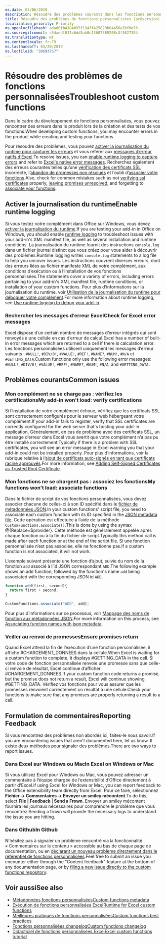 ```yaml
---
ms.date: 03/06/2019
description: Résoudre des problèmes courants dans les fonctions personnalisées d’Excel.
title: Résoudre des problèmes de fonctions personnalisées (préversion)
localization_priority: Priority
ms.openlocfilehash: ada60fb4184095f194ff425823b04456a7bf0e76
ms.sourcegitcommit: c5daedf017c6dd5ab0c13607589208c3f3627354
ms.translationtype: HT
ms.contentlocale: fr-FR
ms.lasthandoff: 03/20/2019
ms.locfileid: "30693757"
---
```

# <a name="troubleshoot-custom-functions"></a><span data-ttu-id="13c70-103">Résoudre des problèmes de fonctions personnalisées</span><span class="sxs-lookup"><span data-stu-id="13c70-103">Troubleshoot custom functions</span></span>

<span data-ttu-id="13c70-104">Dans le cadre du développement de fonctions personnalisées, vous pouvez rencontrer des erreurs dans le produit lors de la création et des tests de vos fonctions.</span><span class="sxs-lookup"><span data-stu-id="13c70-104">When developing custom functions, you may encounter errors in the product while creating and testing your functions.</span></span>

<span data-ttu-id="13c70-105">Pour résoudre des problèmes, vous pouvez [activer la journalisation du runtime pour capturer les erreurs](#enable-runtime-logging) et vous référer aux [messages d’erreur natifs d’Excel](#check-for-excel-error-messages).</span><span class="sxs-lookup"><span data-stu-id="13c70-105">To resolve issues, you can [enable runtime logging to capture errors](#enable-runtime-logging) and refer to [Excel's native error messages](#check-for-excel-error-messages).</span></span> <span data-ttu-id="13c70-106">Recherchez également des erreurs courantes telles qu’une [vérification des certificats SSL](#verify-ssl-certificates) incorrecte, l’[abandon de promesses non résolues](#ensure-promises-return) et l’oubli d’[associer votre fonctions](#associate-your-functions).</span><span class="sxs-lookup"><span data-stu-id="13c70-106">Also, check for common mistakes such as not [verifying ssl certificates](#verify-ssl-certificates) properly, [leaving promises unresolved](#ensure-promises-return), and forgetting to [associate your functions](#associate-your-functions).</span></span>

## <a name="enable-runtime-logging"></a><span data-ttu-id="13c70-107">Activer la journalisation du runtime</span><span class="sxs-lookup"><span data-stu-id="13c70-107">Enable runtime logging</span></span>

<span data-ttu-id="13c70-108">Si vous testez votre complément dans Office sur Windows, vous devez [activer la journalisation du runtime](https://docs.microsoft.com/fr-FR/office/dev/add-ins/testing/troubleshoot-manifest#use-runtime-logging-to-debug-your-add-in).</span><span class="sxs-lookup"><span data-stu-id="13c70-108">If you are testing your add-in in Office on Windows, you should enable [runtime logging](https://docs.microsoft.com/fr-FR/office/dev/add-ins/testing/troubleshoot-manifest#use-runtime-logging-to-debug-your-add-in) to troubleshoot issues with your add-in's XML manifest file, as well as several installation and runtime conditions.</span></span> <span data-ttu-id="13c70-109">La journalisation du runtime fournit des instructions `console.log` dans un fichier journal distinct que vous créez pour vous aider à découvrir des problèmes.</span><span class="sxs-lookup"><span data-stu-id="13c70-109">Runtime logging writes `console.log` statements to a log file to help you uncover issues.</span></span> <span data-ttu-id="13c70-110">Les instructions couvrent diverses erreurs, dont des erreurs liées au fichier manifeste XML de votre complément, aux conditions d’exécution ou à l’installation de vos fonctions personnalisées.</span><span class="sxs-lookup"><span data-stu-id="13c70-110">The statements cover a variety of errors, including errors pertaining to your add-in's XML manifest file, runtime conditions, or installation of your custom functions.</span></span>  <span data-ttu-id="13c70-111">Pour plus d’informations sur la journalisation du runtime, voir [Utilisation de la journalisation du runtime pour déboguer votre complément](https://docs.microsoft.com/fr-FR/office/dev/add-ins/testing/troubleshoot-manifest#use-runtime-logging-to-debug-your-add-in).</span><span class="sxs-lookup"><span data-stu-id="13c70-111">For more information about runtime logging, see [Use runtime logging to debug your add-in](https://docs.microsoft.com/fr-FR/office/dev/add-ins/testing/troubleshoot-manifest#use-runtime-logging-to-debug-your-add-in).</span></span>  

### <a name="check-for-excel-error-messages"></a><span data-ttu-id="13c70-112">Rechercher les messages d’erreur Excel</span><span class="sxs-lookup"><span data-stu-id="13c70-112">Check for Excel error messages</span></span>

<span data-ttu-id="13c70-113">Excel dispose d’un certain nombre de messages d’erreur intégrés qui sont renvoyés à une cellule en cas d’erreur de calcul.</span><span class="sxs-lookup"><span data-stu-id="13c70-113">Excel has a number of built-in error messages which are returned to a cell if there is calculation error.</span></span> <span data-ttu-id="13c70-114">Les fonctions personnalisées utilisent uniquement les messages d’erreur suivants : `#NULL!`, `#DIV/0!`, `#VALUE!`, `#REF!`, `#NAME?`, `#NUM!`, `#N/A` et `#GETTING_DATA`.</span><span class="sxs-lookup"><span data-stu-id="13c70-114">Custom functions only use the following error messages: `#NULL!`, `#DIV/0!`, `#VALUE!`, `#REF!`, `#NAME?`, `#NUM!`, `#N/A`, and `#GETTING_DATA`.</span></span>

## <a name="common-issues"></a><span data-ttu-id="13c70-115">Problèmes courants</span><span class="sxs-lookup"><span data-stu-id="13c70-115">Common issues</span></span>

### <a name="my-add-in-wont-load-verify-certifications"></a><span data-ttu-id="13c70-116">Mon complément ne se charge pas : vérifiez les certifications</span><span class="sxs-lookup"><span data-stu-id="13c70-116">My add-in won't load: verify certifications</span></span>

<span data-ttu-id="13c70-117">Si l’installation de votre complément échoue, vérifiez que les certificats SSL sont correctement configurés pour le serveur web hébergeant votre complément.</span><span class="sxs-lookup"><span data-stu-id="13c70-117">If your add-in fails to register, verify that SSL certificates are correctly configured for the web server that's hosting your add-in application.</span></span> <span data-ttu-id="13c70-118">Généralement, en cas de problème avec des certificats SSL, un message d’erreur dans Excel vous avertit que votre complément n’a pas pu être installé correctement.</span><span class="sxs-lookup"><span data-stu-id="13c70-118">Typically if there is a problem with SSL certificates, you will see an error message in Excel warning you that your add-in could not be installed properly.</span></span> <span data-ttu-id="13c70-119">Pour plus d’informations, voir la rubrique relative à l’[ajout de certificats auto-signés en tant que certificats racine approuvés](https://github.com/OfficeDev/generator-office/blob/master/src/docs/ssl.md).</span><span class="sxs-lookup"><span data-stu-id="13c70-119">For more information, see [Adding Self-Signed Certificates as Trusted Root Certificate](https://github.com/OfficeDev/generator-office/blob/master/src/docs/ssl.md).</span></span>

### <a name="my-functions-wont-load-associate-functions"></a><span data-ttu-id="13c70-120">Mon fonctions ne se chargent pas : associez les fonctions</span><span class="sxs-lookup"><span data-stu-id="13c70-120">My functions won't load: associate functions</span></span>

<span data-ttu-id="13c70-121">Dans le fichier de script de vos fonctions personnalisées, vous devez associer chacune de celles-ci à son ID spécifié dans le [fichier de métadonnées JSON](custom-functions-json.md).</span><span class="sxs-lookup"><span data-stu-id="13c70-121">In your custom functions' script file, you need to associate each custom function with its ID specified in the [JSON metadata file](custom-functions-json.md).</span></span> <span data-ttu-id="13c70-122">Cette opération est effectuée à l’aide de la méthode `CustomFunctions.associate()`.</span><span class="sxs-lookup"><span data-stu-id="13c70-122">This is done  by using the syntax @{Replace=$provider}.</span></span> <span data-ttu-id="13c70-123">Cette méthode est généralement appelée après chaque fonction ou à la fin du fichier de script.</span><span class="sxs-lookup"><span data-stu-id="13c70-123">Typically this method call is made after each function or at the end of the script file.</span></span> <span data-ttu-id="13c70-124">Si une fonction personnalisée n’est pas associée, elle ne fonctionne pas.</span><span class="sxs-lookup"><span data-stu-id="13c70-124">If a custom function is not associated, it will not work.</span></span>

<span data-ttu-id="13c70-125">L’exemple suivant présente une fonction d’ajout, suivie du nom de la fonction `add` associé à l’id JSON correspondant `ADD`.</span><span class="sxs-lookup"><span data-stu-id="13c70-125">The following example shows an add function, followed by the function's name `add` being associated with the corresponding JSON id `ADD`.</span></span>

```js
function add(first, second){
  return first + second;
}

CustomFunctions.associate("ADD", add);
```

<span data-ttu-id="13c70-126">Pour plus d’informations sur ce processus, voir [Mappage des noms de fonction aux métadonnées JSON](https://docs.microsoft.com/fr-FR/office/dev/add-ins/excel/custom-functions-best-practices#associating-function-names-with-json-metadata).</span><span class="sxs-lookup"><span data-stu-id="13c70-126">For more information on this process, see [Associating function names with json metadata](https://docs.microsoft.com/fr-FR/office/dev/add-ins/excel/custom-functions-best-practices#associating-function-names-with-json-metadata).</span></span>

### <a name="ensure-promises-return"></a><span data-ttu-id="13c70-127">Veiller au renvoi de promesses</span><span class="sxs-lookup"><span data-stu-id="13c70-127">Ensure promises return</span></span>

<span data-ttu-id="13c70-128">Quand Excel attend la fin de l’exécution d’une fonction personnalisée, il affiche #CHARGEMENT_DONNEES dans la cellule.</span><span class="sxs-lookup"><span data-stu-id="13c70-128">When Excel is waiting for a custom function to complete, it displays #GETTING_DATA in the cell.</span></span> <span data-ttu-id="13c70-129">Si votre code de fonction personnalisée renvoie une promesse sans que celle-ci renvoie de résultat, Excel continue d’afficher #CHARGEMENT_DONNEES.</span><span class="sxs-lookup"><span data-stu-id="13c70-129">If your custom function code returns a promise, but the promise does not return a result, Excel will continue showing #GETTING_DATA.</span></span> <span data-ttu-id="13c70-130">Vérifiez vos fonctions pour vous assurer que les promesses renvoient correctement un résultat à une cellule.</span><span class="sxs-lookup"><span data-stu-id="13c70-130">Check your functions to make sure that any promises are properly returning a result to a cell.</span></span>

## <a name="reporting-feedback"></a><span data-ttu-id="13c70-131">Formulation de commentaires</span><span class="sxs-lookup"><span data-stu-id="13c70-131">Reporting Feedback</span></span>

<span data-ttu-id="13c70-132">Si vous rencontrez des problèmes non abordés ici, faites-le nous savoir.</span><span class="sxs-lookup"><span data-stu-id="13c70-132">If you are encountering issues that aren't documented here, let us know.</span></span> <span data-ttu-id="13c70-133">Il existe deux méthodes pour signaler des problèmes.</span><span class="sxs-lookup"><span data-stu-id="13c70-133">There are two ways to report issues.</span></span>

### <a name="in-excel-on-windows-or-mac"></a><span data-ttu-id="13c70-134">Dans Excel sur Windows ou Mac</span><span class="sxs-lookup"><span data-stu-id="13c70-134">In Excel on Windows or Mac</span></span>

<span data-ttu-id="13c70-135">Si vous utilisez Excel pour Windows ou Mac, vous pouvez adresser un commentaire à l’équipe chargée de l’extensibilité d’Office directement à partir d’Excel.</span><span class="sxs-lookup"><span data-stu-id="13c70-135">If using Excel for Windows or Mac, you can report feedback to the Office extensibility team directly from Excel.</span></span> <span data-ttu-id="13c70-136">Pour ce faire, sélectionnez **Fichier -> Commentaires -> Envoyer un smiley mécontent**.</span><span class="sxs-lookup"><span data-stu-id="13c70-136">To do this, select **File | Feedback | Send a Frown**.</span></span> <span data-ttu-id="13c70-137">Envoyer un smiley mécontent fournira les journaux nécessaires pour comprendre le problème que vous rencontrez.</span><span class="sxs-lookup"><span data-stu-id="13c70-137">Sending a frown will provide the necessary logs to understand the issue you are hitting.</span></span>

### <a name="in-github"></a><span data-ttu-id="13c70-138">Dans Github</span><span class="sxs-lookup"><span data-stu-id="13c70-138">In Github</span></span>

<span data-ttu-id="13c70-139">N’hésitez pas à signaler un problème rencontré via la fonctionnalité « Commentaires sur le contenu » accessible au bas de chaque page de documentation, ou en [déclarant un nouveau problème directement dans le référentiel de fonctions personnalisées](https://github.com/OfficeDev/Excel-Custom-Functions/issues).</span><span class="sxs-lookup"><span data-stu-id="13c70-139">Feel free to submit an issue you encounter either through the "Content feedback" feature at the bottom of any documentation page, or by [filing a new issue directly to the custom functions repository](https://github.com/OfficeDev/Excel-Custom-Functions/issues).</span></span>

## <a name="see-also"></a><span data-ttu-id="13c70-140">Voir aussi</span><span class="sxs-lookup"><span data-stu-id="13c70-140">See also</span></span>

* [<span data-ttu-id="13c70-141">Métadonnées fonctions personnalisées</span><span class="sxs-lookup"><span data-stu-id="13c70-141">Custom functions metadata</span></span>](custom-functions-json.md)
* [<span data-ttu-id="13c70-142">Exécution de fonctions personnalisées Excel</span><span class="sxs-lookup"><span data-stu-id="13c70-142">Runtime for Excel custom functions</span></span>](custom-functions-runtime.md)
* [<span data-ttu-id="13c70-143">Meilleures pratiques de fonctions personnalisées</span><span class="sxs-lookup"><span data-stu-id="13c70-143">Custom functions best practices</span></span>](custom-functions-best-practices.md)
* [<span data-ttu-id="13c70-144">Fonctions personnalisées changelog</span><span class="sxs-lookup"><span data-stu-id="13c70-144">Custom functions changelog</span></span>](custom-functions-changelog.md)
* [<span data-ttu-id="13c70-145">Didacticiel de fonctions personnalisées Excel</span><span class="sxs-lookup"><span data-stu-id="13c70-145">Excel custom functions tutorial</span></span>](../tutorials/excel-tutorial-create-custom-functions.md)
